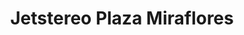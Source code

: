 ---
title: "Jetstereo Plaza Miraflores"
url: /tegucigalpa/jetstereo-plaza-miraflores/
shop: Allgemein
---